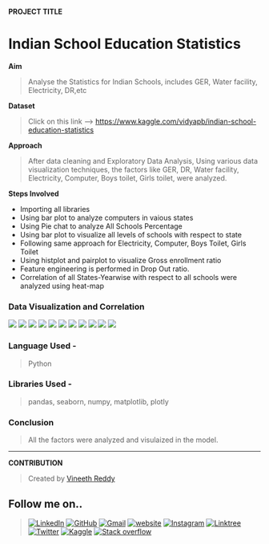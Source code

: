 **PROJECT TITLE**

# Indian School Education Statistics

**Aim**
>Analyse the Statistics for Indian Schools, includes GER, Water facility, Electricity, DR,etc

**Dataset**
>Click on this link --> https://www.kaggle.com/vidyapb/indian-school-education-statistics

**Approach**
>After data cleaning and Exploratory Data Analysis, Using various data visualization techniques, the factors like GER, DR, Water facility, Electricity, Computer, Boys toilet, Girls toilet, were analyzed.

**Steps Involved**
- Importing all libraries
- Using bar plot to analyze computers in vaious states
- Using Pie chat to analyze All Schools Percentage
- Using bar plot to visualize all levels of schools with respect to state
- Following same approach for Electricity, Computer, Boys Toilet, Girls Toilet
- Using histplot and pairplot to visualize Gross enrollment ratio
- Feature engineering is performed in Drop Out ratio.
- Correlation of all States-Yearwise with respect to all schools were analyzed using heat-map


### Data Visualization and Correlation
<img src="https://github.com/snega16/ML-Crate/blob/snega16/Indian%20School%20Education%20Statistics/Images/comp_bar_plot">
<img src="https://github.com/snega16/ML-Crate/blob/snega16/Indian%20School%20Education%20Statistics/Images/pie_chart">
<img src="https://github.com/snega16/ML-Crate/blob/snega16/Indian%20School%20Education%20Statistics/Images/comp-tn.png">
<img src="https://github.com/snega16/ML-Crate/blob/snega16/Indian%20School%20Education%20Statistics/Images/water_bar_plot">
<img src="https://github.com/snega16/ML-Crate/blob/snega16/Indian%20School%20Education%20Statistics/Images/water_kerala.png">
<img src="https://github.com/snega16/ML-Crate/blob/snega16/Indian%20School%20Education%20Statistics/Images/elec_andhra.png">
<img src="https://github.com/snega16/ML-Crate/blob/snega16/Indian%20School%20Education%20Statistics/Images/boys_rajastan.png">
<img src="https://github.com/snega16/ML-Crate/blob/snega16/Indian%20School%20Education%20Statistics/Images/girls_tripura.png">
<img src="https://github.com/snega16/ML-Crate/blob/snega16/Indian%20School%20Education%20Statistics/Images/gross_hist.png">
<img src="https://github.com/snega16/ML-Crate/blob/snega16/Indian%20School%20Education%20Statistics/Images/gross_pair.png">
<img src="https://github.com/snega16/ML-Crate/blob/snega16/Indian%20School%20Education%20Statistics/Images/dropout_corr.png">

### Language Used - 
>Python
### Libraries Used -
>pandas, seaborn, numpy, matplotlib, plotly
### Conclusion
>All the factors were analyzed and visulaized in the model.
<hr>

**CONTRIBUTION**

> Created by [Vineeth Reddy](https://linktr.ee/vineethreddy1997)

## Follow me on..
>[![LinkedIn](https://img.shields.io/badge/linkedin-%230077B5.svg?style=for-the-badge&logo=linkedin&logoColor=white)](https://www.linkedin.com/in/vineethreddy1997/)
[![GitHub](https://img.shields.io/badge/github-%23121011.svg?style=for-the-badge&logo=github&logoColor=white)](https://github.com/VineethReddy1997)
[![Gmail](https://img.shields.io/badge/Gmail-D14836?style=for-the-badge&logo=gmail&logoColor=white)](mailto:vineethreddywithds@gmail.com)
[![website](https://img.shields.io/badge/website-000000?style=for-the-badge&logo=About.me&logoColor=white)](https://vineethdata.github.io/)
[![Instagram](https://img.shields.io/badge/Instagram-E4405F?style=for-the-badge&logo=instagram&logoColor=white)](https://www.instagram.com/vineeth_reddy_2426/)
[![Linktree](https://img.shields.io/badge/linktree-39E09B?style=for-the-badge&logo=linktree&logoColor=white)](https://linktr.ee/vineethreddy1997)
[![Twitter](https://img.shields.io/badge/Twitter-1DA1F2?style=for-the-badge&logo=twitter&logoColor=white)](https://twitter.com/gangulavineeth1)
[![Kaggle](https://img.shields.io/badge/Kaggle-20BEFF?style=for-the-badge&logo=Kaggle&logoColor=white)](https://www.kaggle.com/vineethreddygangula)
[![Stack overflow](https://img.shields.io/badge/Stack_Overflow-FE7A16?style=for-the-badge&logo=stack-overflow&logoColor=white)](https://stackoverflow.com/users/18168904/vineeth-reddy-gangula)



